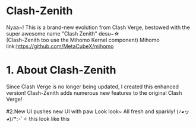 # Clash-Zenith  
Nyaa~! This is a brand-new evolution from Clash Verge, bestowed with the super awesome name "Clash Zenith" desu~☆  
(Clash-Zenith too use the Mihomo Kernel component)
Mihomo link:https://github.com/MetaCubeX/mihomo

# 1. About Clash-Zenith  
Since Clash Verge is no longer being updated, I created this enhanced version! Clash-Zenith adds numerous new features to the original Clash Verge!  

#2.New UI
pushes new UI with paw Look look~ All fresh and sparkly! (ﾉ◕ヮ◕)ﾉ*:･ﾟ✧
this look like this

